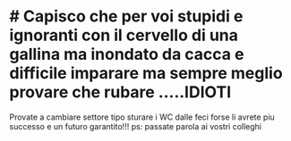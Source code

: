 # # Capisco che per voi stupidi e ignoranti con il cervello di una gallina ma inondato da cacca e difficile imparare ma sempre meglio provare che rubare .....IDIOTI
Provate a cambiare settore tipo sturare i WC dalle feci forse li avrete piu successo e un futuro garantito!!!
ps: passate parola ai vostri colleghi
